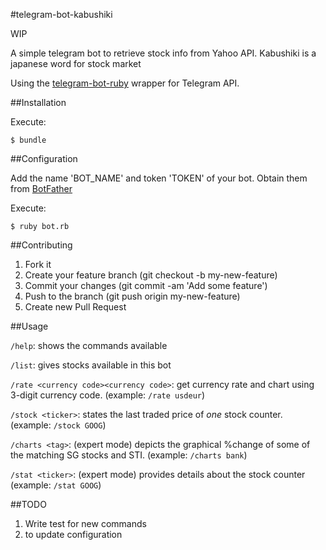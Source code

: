 #telegram-bot-kabushiki

WIP

A simple telegram bot to retrieve stock info from Yahoo API.
Kabushiki is a japanese word for stock market

Using the [telegram-bot-ruby](https://github.com/atipugin/telegram-bot-ruby) wrapper for Telegram API.

##Installation

Execute:
```shell
$ bundle
```

##Configuration

Add the name 'BOT_NAME' and token 'TOKEN' of your bot. Obtain them from [BotFather](https://core.telegram.org/bots#botfather)


Execute:
```shell
$ ruby bot.rb
```

##Contributing

1. Fork it
2. Create your feature branch (git checkout -b my-new-feature)
3. Commit your changes (git commit -am 'Add some feature')
4. Push to the branch (git push origin my-new-feature)
5. Create new Pull Request

##Usage

`/help`: shows the commands available

`/list`: gives stocks available in this bot

`/rate <currency code><currency code>`: get currency rate and chart using 3-digit currency code. (example: `/rate usdeur`)

`/stock <ticker>`: states the last traded price of *one* stock counter. (example: `/stock GOOG`)

`/charts <tag>`: (expert mode) depicts the graphical %change of some of the matching SG stocks and STI. (example: `/charts bank`)

`/stat <ticker>`: (expert mode) provides details about the stock counter (example: `/stat GOOG`)

##TODO
1. Write test for new commands
2. to update configuration

